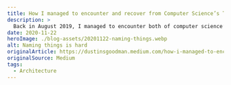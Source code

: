 ```yaml
---
title: How I managed to encounter and recover from Computer Science’s Two Hardest Problems
description: >
  Back in August 2019, I managed to encounter both of computer science’s hardest problems: (1) cache invalidation and (2) naming things, while trying to do something relatively simple. I wanted to share my experience and the lessons I learned from that situation.
date: 2020-11-22
heroImage: ./blog-assets/20201122-naming-things.webp
alt: Naming things is hard
originalArticle: https://dustinsgoodman.medium.com/how-i-managed-to-encounter-and-recover-from-computer-sciences-two-hardest-problems-83f108b8dd1
originalSource: Medium
tags:
  - Architecture
---
```

